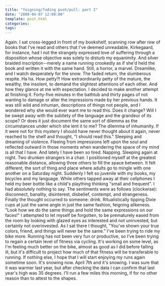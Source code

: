 ```yaml
---
title: "feigning/fading push/pull: part I"
date: "2008-04-07 12:00:00"
template: post.html
categories: 
tags: 
---
```


Again. I sat cross-legged in front of my bookshelf, scanning row after row of books that I've read and others that I've deemed unreadable. Kirkegaard, for instance, had I not the strangely expressed love of suffering through a disposition whose objective was solely to disturb my equanimity. And silver braided inscription--­merely a name running crookedly as if she'd held the book and written it with the same hand. Still, a horror, a marvel. Dreamlike, and I watch desperately for the snow. The faded return, the slumberous respite. Ha ha. How petty?! How extraordinarily petty of the mature, the wealthy, the insolent, to demand the slightest attentions of each other. And how they glance at me with expectation. I decided to make another attempt at finishing it. Forty-five minutes in the bathtub and thirty pages of not wanting to damage or alter the impressions made by her previous hands. It was still wild and inhuman, descriptions of things not people, and I wondered why she would ever want me to read this. Does it change? Will I be swept away with the subtlety of the language and the grandeur of its scope? Or does it just document the same sort of dilemma as the circumstances under which she lent it to me? The dilemma of inhumanity. If it were not for this mystery I should have never thought about it again, never reached to the shelf and thought, "I should read this." Sleeping and dreaming of violence. Fleeing from impressions left upon the soul and reflected outward in those moments when wandering the space of my mind is all that I have. And lately I have been so tired. Napping. Sleeping again at night. Two drunken strangers in a chair. I positioned myself at the greatest reasonable distance, allowing three others to fill the space between. It felt different, the sort of thing and place where adults go to mingle with one another on a Saturday night. Suddenly I felt so juvenile with my books, my bicycles and my language. While others tapped away at their cellphones I held my beer bottle like a child's plaything thinking "small and frequent". I had absolutely nothing to say. The sentiments were as follows (clockwise): disconnect, banality, disinterest, disbelief, contempt, and strangeness. Finally the thought occurred to someone: drink. Ritualistically tipping Dixie cups at just the same angle in just the same fashion, feigning alikeness. "Look how we do the same things and hold the same expressions on our faces!" I attempted to let myself be forgotten, to be prematurely eased from the room by looking with glazed eyes as interested and not uninvested, but certainly not overinvested. As I sat there I thought, "You've shown your true colors, friend, and things will never be the same." I've been trying to ride my bike more. Running has not been very fun or productive, so I've been trying to regain a certain level of fitness via cycling. It's working on some level, as I'm feeling much better on the bike­, almost as good as I did before falling ill, ­but it's difficult to project how much of that fitness will be transferable to running. If nothing else, I hope that I will start enjoying my runs again sometime soon. It's snowing now. April 7th and it's snowing. I was sure that it was warmer last year, but after checking the data I can confirm that last year's high was 35 degrees. I'll run a few miles this morning, if for no other reason than to attest to the shapes.
